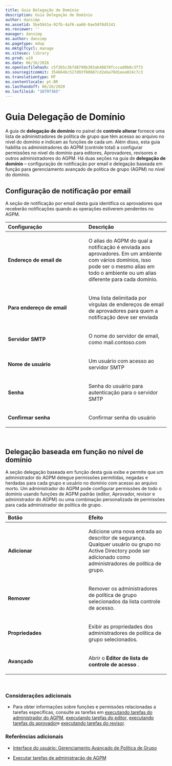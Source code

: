 ```yaml
---
title: Guia Delegação de Domínio
description: Guia Delegação de Domínio
author: dansimp
ms.assetid: 5be5841e-92fb-4af6-aa68-0ae50f8d5141
ms.reviewer: ''
manager: dansimp
ms.author: dansimp
ms.pagetype: mdop
ms.mktglfcycl: manage
ms.sitesec: library
ms.prod: w10
ms.date: 06/16/2016
ms.openlocfilehash: c5f3b5c3b7d8799b383ab48870fcccad0b0c3f73
ms.sourcegitcommit: 354664bc527d93f80687cd2eba70d1eea024c7c3
ms.translationtype: MT
ms.contentlocale: pt-BR
ms.lasthandoff: 06/26/2020
ms.locfileid: "10797365"
---
```

# Guia Delegação de Domínio


A guia de **delegação de domínio** no painel de **controle alterar** fornece uma lista de administradores de política de grupo que têm acesso ao arquivo no nível do domínio e indicam as funções de cada um. Além disso, esta guia habilita os administradores do AGPM (controle total) a configurar permissões no nível do domínio para editores, Aprovadores, revisores e outros administradores do AGPM. Há duas seções na guia de **delegação de domínio** – configuração de notificação por email e delegação baseada em função para gerenciamento avançado de política de grupo (AGPM) no nível do domínio.

## Configuração de notificação por email


A seção de notificação por email desta guia identifica os aprovadores que receberão notificações quando as operações estiverem pendentes no AGPM.

<table>
<colgroup>
<col width="50%" />
<col width="50%" />
</colgroup>
<thead>
<tr class="header">
<th align="left">Configuração</th>
<th align="left">Descrição</th>
</tr>
</thead>
<tbody>
<tr class="odd">
<td align="left"><p><strong>Endereço de email de</strong></p></td>
<td align="left"><p>O alias do AGPM do qual a notificação é enviada aos aprovadores. Em um ambiente com vários domínios, isso pode ser o mesmo alias em todo o ambiente ou um alias diferente para cada domínio.</p></td>
</tr>
<tr class="even">
<td align="left"><p><strong>Para endereço de email</strong></p></td>
<td align="left"><p>Uma lista delimitada por vírgulas de endereços de email de aprovadores para quem a notificação deve ser enviada</p></td>
</tr>
<tr class="odd">
<td align="left"><p><strong>Servidor SMTP</strong></p></td>
<td align="left"><p>O nome do servidor de email, como mail.contoso.com</p></td>
</tr>
<tr class="even">
<td align="left"><p><strong>Nome de usuário</strong></p></td>
<td align="left"><p>Um usuário com acesso ao servidor SMTP</p></td>
</tr>
<tr class="odd">
<td align="left"><p><strong>Senha</strong></p></td>
<td align="left"><p>Senha do usuário para autenticação para o servidor SMTP</p></td>
</tr>
<tr class="even">
<td align="left"><p><strong>Confirmar senha</strong></p></td>
<td align="left"><p>Confirmar senha do usuário</p></td>
</tr>
</tbody>
</table>

 

## Delegação baseada em função no nível de domínio


A seção delegação baseada em função desta guia exibe e permite que um administrador do AGPM delegue permissões permitidas, negadas e herdadas para cada grupo e usuário no domínio com acesso ao arquivo morto. Um administrador do AGPM pode configurar permissões de todo o domínio usando funções de AGPM padrão (editor, Aprovador, revisor e administrador do AGPM) ou uma combinação personalizada de permissões para cada administrador de política de grupo.

<table>
<colgroup>
<col width="50%" />
<col width="50%" />
</colgroup>
<thead>
<tr class="header">
<th align="left">Botão</th>
<th align="left">Efeito</th>
</tr>
</thead>
<tbody>
<tr class="odd">
<td align="left"><p><strong>Adicionar</strong></p></td>
<td align="left"><p>Adicione uma nova entrada ao descritor de segurança. Qualquer usuário ou grupo no Active Directory pode ser adicionado como administradores de política de grupo.</p></td>
</tr>
<tr class="even">
<td align="left"><p><strong>Remover</strong></p></td>
<td align="left"><p>Remover os administradores de política de grupo selecionados da lista controle de acesso.</p></td>
</tr>
<tr class="odd">
<td align="left"><p><strong>Propriedades</strong></p></td>
<td align="left"><p>Exibir as propriedades dos administradores de política de grupo selecionados.</p></td>
</tr>
<tr class="even">
<td align="left"><p><strong>Avançado</strong></p></td>
<td align="left"><p>Abrir o <strong> Editor de lista de controle de acesso </strong> .</p></td>
</tr>
</tbody>
</table>

 

### Considerações adicionais

-   Para obter informações sobre funções e permissões relacionadas a tarefas específicas, consulte as tarefas em [executando tarefas do administrador do AGPM](performing-agpm-administrator-tasks-agpm40.md), [executando tarefas do editor](performing-editor-tasks-agpm40.md), [executando tarefas do aprovador](performing-approver-tasks-agpm40.md)e [executando tarefas do revisor](performing-reviewer-tasks-agpm40.md).

### Referências adicionais

-   [Interface do usuário: Gerenciamento Avançado de Política de Grupo](user-interface-advanced-group-policy-management-agpm40.md)

-   [Executar tarefas de administração de AGPM](performing-agpm-administrator-tasks-agpm40.md)

 

 





